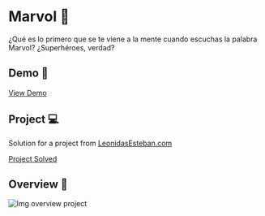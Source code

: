 # Marvol 🦸

¿Qué es lo primero que se te viene a la mente cuando escuchas la palabra Marvol? ¿Superhéroes, verdad?

## Demo 🚀

[View Demo](https://yadurani.github.io/marvol-project/)

## Project 💻

Solution for a project from [LeonidasEsteban.com](LeonidasEsteban.com) 

[Project Solved](https://leonidasesteban.com/proyectos/marvol)

## Overview 🔖

![Img overview project](https://yadurani.github.io/marvol-project/)
